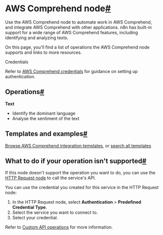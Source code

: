 [](https://github.com/n8n-io/n8n-docs/edit/main/docs/integrations/builtin/app-nodes/n8n-nodes-base.awscomprehend.md "Edit this page")

# AWS Comprehend node[#](#aws-comprehend-node "Permanent link")

Use the AWS Comprehend node to automate work in AWS Comprehend, and integrate AWS Comprehend with other applications. n8n has built-in support for a wide range of AWS Comprehend features, including identifying and analyzing texts.

On this page, you'll find a list of operations the AWS Comprehend node supports and links to more resources.

Credentials

Refer to [AWS Comprehend credentials](../../credentials/aws/) for guidance on setting up authentication.

## Operations[#](#operations "Permanent link")

**Text**

*   Identify the dominant language
*   Analyse the sentiment of the text

## Templates and examples[#](#templates-and-examples "Permanent link")

[Browse AWS Comprehend integration templates](https://n8n.io/integrations/aws-comprehend/), or [search all templates](https://n8n.io/workflows/)

## What to do if your operation isn't supported[#](#what-to-do-if-your-operation-isnt-supported "Permanent link")

If this node doesn't support the operation you want to do, you can use the [HTTP Request node](../../core-nodes/n8n-nodes-base.httprequest/) to call the service's API.

You can use the credential you created for this service in the HTTP Request node:

1.  In the HTTP Request node, select **Authentication** > **Predefined Credential Type**.
2.  Select the service you want to connect to.
3.  Select your credential.

Refer to [Custom API operations](../../../custom-operations/) for more information.